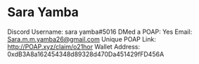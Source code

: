 # Sara Yamba

Discord Username: sara yamba#5016
DMed a POAP: Yes
Email: Sara.m.m.yamba26@gmail.com 
Unique POAP Link: http://POAP.xyz/claim/o21hor
Wallet Address: 0xdB3A8a162454348d89328d470Da451429fFD456A
